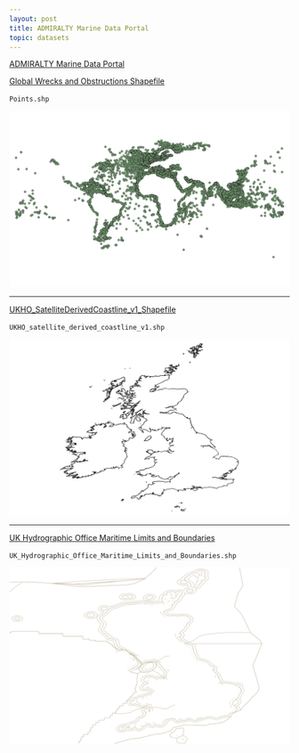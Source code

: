 ```yaml
---
layout: post
title: ADMIRALTY Marine Data Portal
topic: datasets
---
```


[ADMIRALTY Marine Data Portal](https://datahub.admiralty.co.uk/portal/apps/sites/#/marine-data-portal)

[Global Wrecks and Obstructions Shapefile](https://datahub.admiralty.co.uk/portal/apps/sites/#/marine-data-portal/items/849d10996ccd45178f68403415f1032e)

`Points.shp`

![Global Wrecks and Obstructions](/images/ADMIRALTY/Global_Wrecks_and_Obstructions.png)

---

[UKHO_SatelliteDerivedCoastline_v1_Shapefile](https://datahub.admiralty.co.uk/portal/apps/sites/#/marine-data-portal/items/fe29df8cd4ef467bbfaa7149005022e7)

`UKHO_satellite_derived_coastline_v1.shp`

![UKHO_SatelliteDerivedCoastline_v1](/images/ADMIRALTY/UKHO_SatelliteDerivedCoastline_v1.png)

---

[UK Hydrographic Office Maritime Limits and Boundaries](https://datahub.admiralty.co.uk/portal/apps/sites/#/marine-data-portal/items/bf77b2ac1b654efc95dc3665c0501e23)

`UK_Hydrographic_Office_Maritime_Limits_and_Boundaries.shp`

![UK Hydrographic Office Maritime Limits and Boundaries](/images/ADMIRALTY/UK_Hydrographic_Office_Maritime_Limits_and_Boundaries.png)
